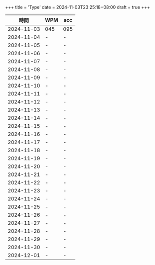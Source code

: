 +++
title = 'Type'
date = 2024-11-03T23:25:18+08:00
draft = true
+++

|    時間    |  WPM  |  acc  |
|------------|-------|-------|
| 2024-11-03 |  045  |  095  |
| 2024-11-04 |   -   |   -   |
| 2024-11-05 |   -   |   -   |
| 2024-11-06 |   -   |   -   |
| 2024-11-07 |   -   |   -   |
| 2024-11-08 |   -   |   -   |
| 2024-11-09 |   -   |   -   |
| 2024-11-10 |   -   |   -   |
| 2024-11-11 |   -   |   -   |
| 2024-11-12 |   -   |   -   |
| 2024-11-13 |   -   |   -   |
| 2024-11-14 |   -   |   -   |
| 2024-11-15 |   -   |   -   |
| 2024-11-16 |   -   |   -   |
| 2024-11-17 |   -   |   -   |
| 2024-11-18 |   -   |   -   |
| 2024-11-19 |   -   |   -   |
| 2024-11-20 |   -   |   -   |
| 2024-11-21 |   -   |   -   |
| 2024-11-22 |   -   |   -   |
| 2024-11-23 |   -   |   -   |
| 2024-11-24 |   -   |   -   |
| 2024-11-25 |   -   |   -   |
| 2024-11-26 |   -   |   -   |
| 2024-11-27 |   -   |   -   |
| 2024-11-28 |   -   |   -   |
| 2024-11-29 |   -   |   -   |
| 2024-11-30 |   -   |   -   |
| 2024-12-01 |   -   |   -   |
